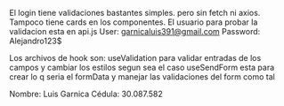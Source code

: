 El login tiene validaciones bastantes simples. pero sin fetch ni axios. Tampoco tiene cards en los componentes.
El usuario para probar la validacion esta en api.js
User: garnicaluis391@gmail.com     Password: Alejandro123$

Los archivos de hook son: useValidation para validar entradas de los campos y cambiar los estilos segun sea el caso
useSendForm esta para crear lo q seria el formData y manejar las validaciones del form como tal

Nombre: Luis Garnica
Cédula: 30.087.582
